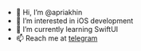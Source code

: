 - 👋 Hi, I’m @apriakhin
- 👀 I’m interested in iOS development
- 🌱 I’m currently learning SwiftUI
- 📫 Reach me at [telegram](https://t.me/apriakhin)

<!--- - 💞️ I’m looking to collaborate on ... --->
<!---
apriakhin/apriakhin is a ✨ special ✨ repository because its `README.md` (this file) appears on your GitHub profile.
You can click the Preview link to take a look at your changes.
--->

